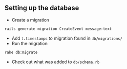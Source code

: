 ## Setting up the database

- Create a migration

```bash
rails generate migration CreateEvent message:text
```
- Add `t.timestamps` to migration found in `db/migrations/`
- Run the migration

```bash
rake db:migrate
```
- Check out what was added to `db/schema.rb`